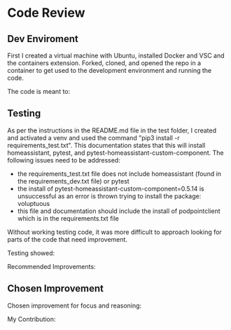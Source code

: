 # Code Review

## Dev Enviroment

First I created a virtual machine with Ubuntu, installed Docker and VSC and the containers extension.
Forked, cloned, and opened the repo in a container to get used to the development environment and running the code.

The code is meant to:


## Testing
As per the instructions in the README.md file in the test folder, I created and activated a venv and used the command "pip3 install -r requirements_test.txt". This documentation states that this will install homeassistant, pytest, and pytest-homeassistant-custom-component.
The following issues need to be addressed:
- the requirements_test.txt file does not include homeassistant (found in the requirements_dev.txt file) or pytest
- the install of pytest-homeassistant-custom-component=0.5.14 is unsuccessful as an error is thrown trying to install the package: voluptuous
- this file and documentation should include the install of podpointclient which is in the requirements.txt file

Without working testing code, it was more difficult to approach looking for parts of the code that need improvement.

Testing showed:

Recommended Improvements:

## Chosen Improvement 

Chosen improvement for focus and reasoning:

My Contribution:
